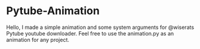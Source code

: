 # Pytube-Animation
Hello, I made a simple animation and some system arguments for @wiserats Pytube youtube downloader. 
Feel free to use the animation.py as an animation for any project. 
